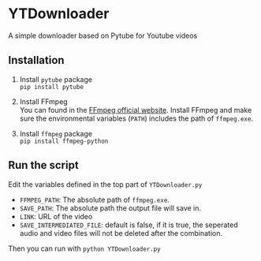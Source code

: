 # YTDownloader
A simple downloader based on Pytube for Youtube videos 

## Installation
1. Install `pytube` package  
`pip install pytube`

2. Install FFmpeg  
You can found in the [FFmpeg official website](https://www.ffmpeg.org/). Install FFmpeg and make sure the environmental variables (`PATH`) includes the path of `ffmpeg.exe`.

3. Install `ffmpeg` package  
`pip install ffmpeg-python`

## Run the script
Edit the variables defined in the top part of `YTDownloader.py`
* `FFMPEG_PATH`: The absolute path of `ffmpeg.exe`.
* `SAVE_PATH`: The absolute path the output file will save in.
* `LINK`: URL of the video
* `SAVE_INTERMEDIATED_FILE`: default is false, if it is true, the seperated audio and video files will not be deleted after the combination.  
  
Then you can run with `python YTDownloader.py`
